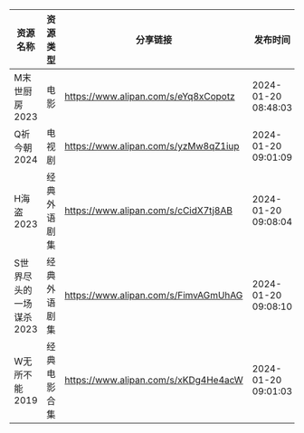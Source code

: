 | 资源名称           | 资源类型   | 分享链接                                 | 发布时间                |
| -------------- | ------ | ------------------------------------ | ------------------- |
| M末世厨房2023      | 电影     | https://www.alipan.com/s/eYq8xCopotz | 2024-01-20 08:48:03 |
| Q祈今朝2024       | 电视剧    | https://www.alipan.com/s/yzMw8qZ1iup | 2024-01-20 09:01:09 |
| H海盗2023        | 经典外语剧集 | https://www.alipan.com/s/cCidX7tj8AB | 2024-01-20 09:08:04 |
| S世界尽头的一场谋杀2023 | 经典外语剧集 | https://www.alipan.com/s/FimvAGmUhAG | 2024-01-20 09:08:10 |
| W无所不能2019      | 经典电影合集 | https://www.alipan.com/s/xKDg4He4acW | 2024-01-20 09:01:03 |
